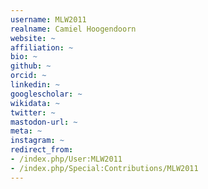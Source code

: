 ```yaml
---
username: MLW2011
realname: Camiel Hoogendoorn
website: ~
affiliation: ~
bio: ~
github: ~
orcid: ~
linkedin: ~
googlescholar: ~
wikidata: ~
twitter: ~
mastodon-url: ~
meta: ~
instagram: ~
redirect_from:
- /index.php/User:MLW2011
- /index.php/Special:Contributions/MLW2011
---
```

